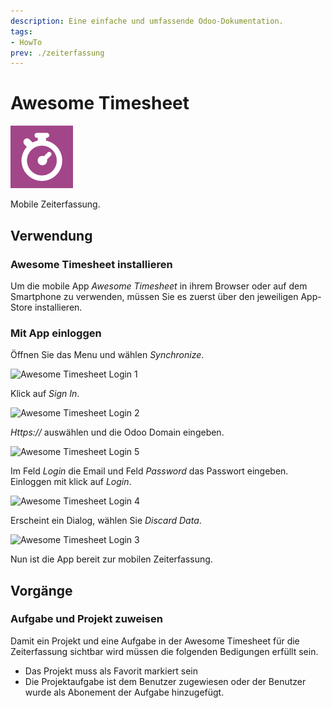 ```yaml
---
description: Eine einfache und umfassende Odoo-Dokumentation.
tags:
- HowTo
prev: ./zeiterfassung
---
```

# Awesome Timesheet
![](assets/icon_awesome_timesheet.png)

Mobile Zeiterfassung.

## Verwendung

### Awesome Timesheet installieren

Um die mobile App *Awesome Timesheet* in ihrem Browser oder auf dem Smartphone zu verwenden, müssen Sie es zuerst über den jeweiligen App-Store installieren.

### Mit App einloggen

Öffnen Sie das Menu und wählen *Synchronize*.

![Awesome Timesheet Login 1](assets/Awesome%20Timesheet%20Login%201.png)

Klick auf *Sign In*.

![Awesome Timesheet Login 2](assets/Awesome%20Timesheet%20Login%202.png)

*Https://* auswählen und die Odoo Domain eingeben.

![Awesome Timesheet Login 5](assets/Awesome%20Timesheet%20Login%205.png)

Im Feld *Login* die Email und Feld *Password* das Passwort eingeben. Einloggen mit klick auf *Login*.

![Awesome Timesheet Login 4](assets/Awesome%20Timesheet%20Login%204.png)

Erscheint ein Dialog, wählen Sie *Discard Data*.

![Awesome Timesheet Login 3](assets/Awesome%20Timesheet%20Login%203.png)

Nun ist die App bereit zur mobilen Zeiterfassung.

## Vorgänge

### Aufgabe und Projekt zuweisen

Damit ein Projekt und eine Aufgabe in der Awesome Timesheet für die Zeiterfassung sichtbar wird müssen die folgenden Bedigungen erfüllt sein.

* Das Projekt muss als Favorit markiert sein
* Die Projektaufgabe ist dem Benutzer zugewiesen oder der Benutzer wurde als Abonement der Aufgabe hinzugefügt.
